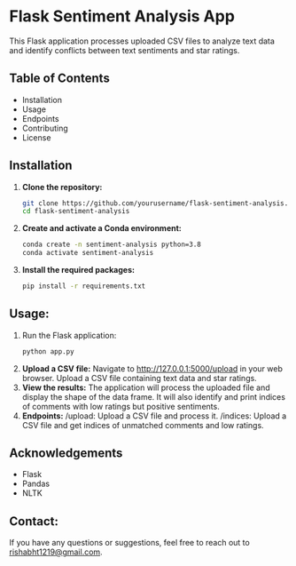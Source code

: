 # Flask Sentiment Analysis App

This Flask application processes uploaded CSV files to analyze text data and identify conflicts between text sentiments and star ratings.

## Table of Contents
- Installation
- Usage
- Endpoints
- Contributing
- License

## Installation

1. **Clone the repository:**
   ```bash
   git clone https://github.com/yourusername/flask-sentiment-analysis.git
   cd flask-sentiment-analysis

2. **Create and activate a Conda environment:**
   ```bash
   conda create -n sentiment-analysis python=3.8
   conda activate sentiment-analysis

3. **Install the required packages:**
   ```bash
   pip install -r requirements.txt

## Usage:
1. Run the Flask application:
   ```bash
   python app.py

2. **Upload a CSV file:**
   Navigate to http://127.0.0.1:5000/upload in your web browser.
   Upload a CSV file containing text data and star ratings.
3. **View the results:**
   The application will process the uploaded file and display the shape of the data frame.
   It will also identify and print indices of comments with low ratings but positive sentiments.
4. **Endpoints:**
   /upload: Upload a CSV file and process it.
   /indices: Upload a CSV file and get indices of unmatched comments and low ratings.


## Acknowledgements
* Flask
* Pandas
* NLTK
## Contact:
   If you have any questions or suggestions, feel free to reach out to rishabht1219@gmail.com.
